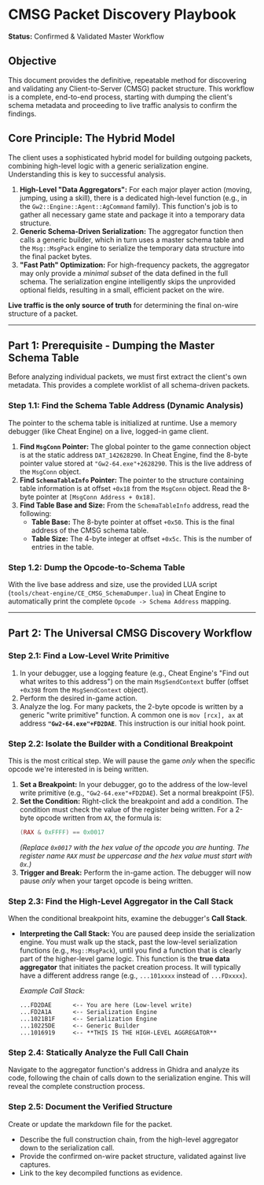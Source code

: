 # CMSG Packet Discovery Playbook

**Status:** Confirmed & Validated Master Workflow

## Objective

This document provides the definitive, repeatable method for discovering and validating any Client-to-Server (CMSG) packet structure. This workflow is a complete, end-to-end process, starting with dumping the client's schema metadata and proceeding to live traffic analysis to confirm the findings.

## Core Principle: The Hybrid Model

The client uses a sophisticated hybrid model for building outgoing packets, combining high-level logic with a generic serialization engine. Understanding this is key to successful analysis.

1.  **High-Level "Data Aggregators":** For each major player action (moving, jumping, using a skill), there is a dedicated high-level function (e.g., in the `Gw2::Engine::Agent::AgCommand` family). This function's job is to gather all necessary game state and package it into a temporary data structure.
2.  **Generic Schema-Driven Serialization:** The aggregator function then calls a generic builder, which in turn uses a master schema table and the `Msg::MsgPack` engine to serialize the temporary data structure into the final packet bytes.
3.  **"Fast Path" Optimization:** For high-frequency packets, the aggregator may only provide a *minimal subset* of the data defined in the full schema. The serialization engine intelligently skips the unprovided optional fields, resulting in a small, efficient packet on the wire.

**Live traffic is the only source of truth** for determining the final on-wire structure of a packet.

---

## Part 1: Prerequisite - Dumping the Master Schema Table

Before analyzing individual packets, we must first extract the client's own metadata. This provides a complete worklist of all schema-driven packets.

### Step 1.1: Find the Schema Table Address (Dynamic Analysis)

The pointer to the schema table is initialized at runtime. Use a memory debugger (like Cheat Engine) on a live, logged-in game client.

1.  **Find `MsgConn` Pointer:** The global pointer to the game connection object is at the static address `DAT_142628290`. In Cheat Engine, find the 8-byte pointer value stored at `"Gw2-64.exe"+2628290`. This is the live address of the `MsgConn` object.
2.  **Find `SchemaTableInfo` Pointer:** The pointer to the structure containing table information is at offset `+0x18` from the `MsgConn` object. Read the 8-byte pointer at `[MsgConn Address + 0x18]`.
3.  **Find Table Base and Size:** From the `SchemaTableInfo` address, read the following:
    *   **Table Base:** The 8-byte pointer at offset `+0x50`. This is the final address of the CMSG schema table.
    *   **Table Size:** The 4-byte integer at offset `+0x5c`. This is the number of entries in the table.

### Step 1.2: Dump the Opcode-to-Schema Table

With the live base address and size, use the provided LUA script (`tools/cheat-engine/CE_CMSG_SchemaDumper.lua`) in Cheat Engine to automatically print the complete `Opcode -> Schema Address` mapping.

---

## Part 2: The Universal CMSG Discovery Workflow

### Step 2.1: Find a Low-Level Write Primitive

1.  In your debugger, use a logging feature (e.g., Cheat Engine's "Find out what writes to this address") on the main `MsgSendContext` buffer (offset `+0x398` from the `MsgSendContext` object).
2.  Perform the desired in-game action.
3.  Analyze the log. For many packets, the 2-byte opcode is written by a generic "write primitive" function. A common one is `mov [rcx], ax` at address **`"Gw2-64.exe"+FD2DAE`**. This instruction is our initial hook point.

### Step 2.2: Isolate the Builder with a Conditional Breakpoint

This is the most critical step. We will pause the game *only* when the specific opcode we're interested in is being written.

1.  **Set a Breakpoint:** In your debugger, go to the address of the low-level write primitive (e.g., `"Gw2-64.exe"+FD2DAE`). Set a normal breakpoint (F5).
2.  **Set the Condition:** Right-click the breakpoint and add a condition. The condition must check the value of the register being written. For a 2-byte opcode written from `AX`, the formula is:
    ```lua
    (RAX & 0xFFFF) == 0x0017
    ```
    *(Replace `0x0017` with the hex value of the opcode you are hunting. The register name `RAX` must be uppercase and the hex value must start with `0x`.)*
3.  **Trigger and Break:** Perform the in-game action. The debugger will now pause *only* when your target opcode is being written.

### Step 2.3: Find the High-Level Aggregator in the Call Stack

When the conditional breakpoint hits, examine the debugger's **Call Stack**.

*   **Interpreting the Call Stack:** You are paused deep inside the serialization engine. You must walk up the stack, past the low-level serialization functions (e.g., `Msg::MsgPack`), until you find a function that is clearly part of the higher-level game logic. This function is the **true data aggregator** that initiates the packet creation process. It will typically have a different address range (e.g., `...101xxxx` instead of `...FDxxxx`).

    *Example Call Stack:*
    ```
    ...FD2DAE      <-- You are here (Low-level write)
    ...FD2A1A      <-- Serialization Engine
    ...1021B1F     <-- Serialization Engine
    ...10225DE     <-- Generic Builder
    ...1016919     <-- **THIS IS THE HIGH-LEVEL AGGREGATOR**
    ```

### Step 2.4: Statically Analyze the Full Call Chain

Navigate to the aggregator function's address in Ghidra and analyze its code, following the chain of calls down to the serialization engine. This will reveal the complete construction process.

### Step 2.5: Document the Verified Structure

Create or update the markdown file for the packet.

*   Describe the full construction chain, from the high-level aggregator down to the serialization call.
*   Provide the confirmed on-wire packet structure, validated against live captures.
*   Link to the key decompiled functions as evidence.